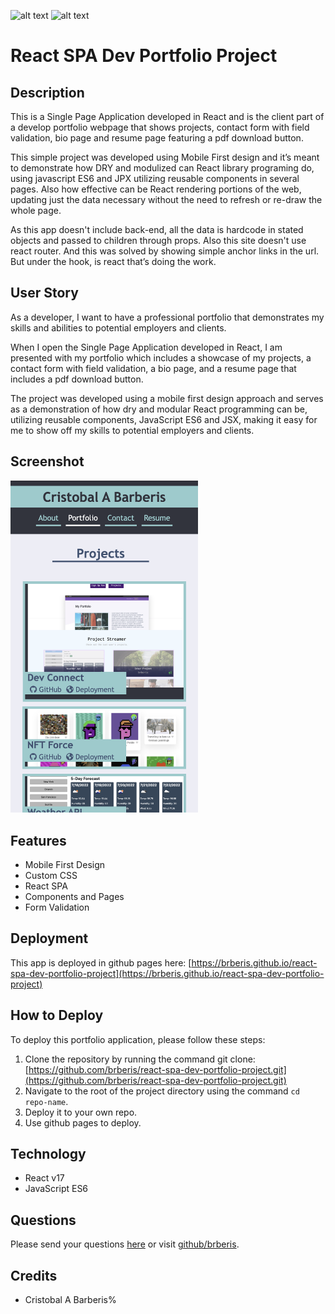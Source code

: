 [comment]: <> (This readme was created by Nodinq Readme Generator)
![alt text](https://img.shields.io/badge/License-MIT-brightgreen)
![alt text](https://img.shields.io/badge/Ver.-1.0.0-blue)

# React SPA Dev Portfolio Project


## Description

This is a Single Page Application developed in React and is the client part of a develop portfolio webpage that shows projects, contact form with field validation, bio page and resume page featuring a pdf download button.

This simple project was developed using Mobile First design and it’s meant  to demonstrate how DRY and modulized can React library programing do, using javascript ES6 and JPX utilizing reusable components in several pages. Also how effective can be React rendering portions of the web, updating just the data necessary without the need to refresh or re-draw the whole page.

As this app doesn't include back-end, all the data is hardcode in stated objects and passed to children through props.
Also this site doesn't use react router. And this was solved by showing simple anchor links in the url. But under the hook, is react that’s doing the work.

## User Story

As a developer, I want to have a professional portfolio that demonstrates my skills and abilities to potential employers and clients.

When I open the Single Page Application developed in React, I am presented with my portfolio which includes a showcase of my projects, a contact form with field validation, a bio page, and a resume page that includes a pdf download button.

The project was developed using a mobile first design approach and serves as a demonstration of how dry and modular React programming can be, utilizing reusable components, JavaScript ES6 and JSX, making it easy for me to show off my skills to potential employers and clients.

## Screenshot

<img src="https://github.com/brberis/react-spa-dev-portfolio-project/raw/main/src/assets/images/web.png" width="300px" >

## Features

- Mobile First Design
- Custom CSS
- React SPA
- Components and Pages
- Form Validation

## Deployment

This app is deployed in github pages here: [https://brberis.github.io/react-spa-dev-portfolio-project](https://brberis.github.io/react-spa-dev-portfolio-project)

## How to Deploy 

To deploy this portfolio application, please follow these steps:

1. Clone the repository by running the command git clone: 
[https://github.com/brberis/react-spa-dev-portfolio-project.git](https://github.com/brberis/react-spa-dev-portfolio-project.git)
2. Navigate to the root of the project directory using the command `cd repo-name`.
3. Deploy it to your own repo.
4. Use github pages to deploy.

## Technology 

- React v17
- JavaScript ES6


## Questions

Please send your questions [here](mailto:cristobal@barberis.com?subject=[GitHub]%20React%20SPA%20Dev%20Portfolio%20Project) or visit [github/brberis](https://github.com/brberis).

## Credits

* Cristobal A Barberis%      
